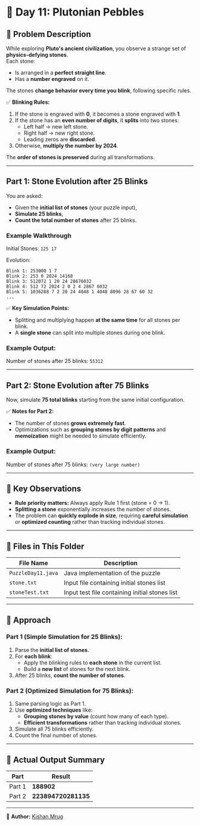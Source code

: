 # 🎄 Day 11: Plutonian Pebbles  

## 📜 Problem Description  

While exploring **Pluto's ancient civilization**, you observe a strange set of **physics-defying stones**.  
Each stone:
- Is arranged in a **perfect straight line**.
- Has a **number engraved** on it.

The stones **change behavior every time you blink**, following specific rules.

✅ **Blinking Rules:**
1. If the stone is engraved with **0**, it becomes a stone engraved with **1**.
2. If the stone has an **even number of digits**, it **splits** into two stones:
   - Left half → new left stone.
   - Right half → new right stone.
   - Leading zeros are **discarded**.
3. Otherwise, **multiply the number by 2024**.

The **order of stones is preserved** during all transformations.

---

## Part 1: Stone Evolution after 25 Blinks  

You are asked:
- Given the **initial list of stones** (your puzzle input),
- **Simulate 25 blinks**,
- **Count the total number of stones** after 25 blinks.

### Example Walkthrough

Initial Stones: `125 17`

Evolution:

```
Blink 1: 253000 1 7
Blink 2: 253 0 2024 14168
Blink 3: 512072 1 20 24 28676032
Blink 4: 512 72 2024 2 0 2 4 2867 6032
Blink 5: 1036288 7 2 20 24 4048 1 4048 8096 28 67 60 32
...
```

✅ **Key Simulation Points:**
- Splitting and multiplying happen **at the same time** for all stones per blink.
- A **single stone** can split into multiple stones during one blink.

### Example Output:

Number of stones after 25 blinks: `55312`

---

## Part 2: Stone Evolution after 75 Blinks  

Now, simulate **75 total blinks** starting from the same initial configuration.

✅ **Notes for Part 2:**
- The number of stones **grows extremely fast**.
- Optimizations such as **grouping stones by digit patterns** and **memoization** might be needed to simulate efficiently.

### Example Output:

Number of stones after 75 blinks: `(very large number)`

---

## 🔑 Key Observations  

- **Rule priority matters:** Always apply Rule 1 first (stone = 0 → 1).  
- **Splitting a stone** exponentially increases the number of stones.
- The problem can **quickly explode in size**, requiring **careful simulation** or **optimized counting** rather than tracking individual stones.

---

## 📂 Files in This Folder  

| File Name          | Description                                    |
| ------------------ | ---------------------------------------------- |
| `PuzzleDay11.java` | Java implementation of the puzzle              |
| `stone.txt`        | Input file containing initial stones list      |
| `stoneTest.txt`    | Input test file containing initial stones list |

---

## 🧠 Approach  

### Part 1 (Simple Simulation for 25 Blinks):
1. Parse the **initial list of stones**.
2. For **each blink**:
   - Apply the blinking rules to **each stone** in the current list.
   - Build a **new list** of stones for the next blink.
3. After 25 blinks, **count the number of stones**.

### Part 2 (Optimized Simulation for 75 Blinks):
1. Same parsing logic as Part 1.
2. Use **optimized techniques** like:
   - **Grouping stones by value** (count how many of each type).
   - **Efficient transformations** rather than tracking individual stones.
3. Simulate all 75 blinks efficiently.
4. Count the final number of stones.

---

## 📌 Actual Output Summary  

| Part   | Result              |
| ------ | ------------------- |
| Part 1 | **188902**          |
| Part 2 | **223894720281135** |

---

📝 **Author:** [Kishan Mrug](https://www.linkedin.com/in/kishan-mrug/)